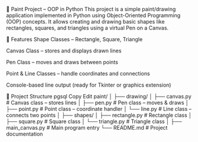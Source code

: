 🎨 Paint Project – OOP in Python
This project is a simple paint/drawing application implemented in Python using Object-Oriented Programming (OOP) concepts.
It allows creating and drawing basic shapes like rectangles, squares, and triangles using a virtual Pen on a Canvas.

🧱 Features
Shape Classes – Rectangle, Square, Triangle

Canvas Class – stores and displays drawn lines

Pen Class – moves and draws between points

Point & Line Classes – handle coordinates and connections

Console-based line output (ready for Tkinter or graphics extension)

📂 Project Structure
pgsql
Copy
Edit
paint/
│
├── drawing/
│   ├── canvas.py     # Canvas class – stores lines
│   ├── pen.py        # Pen class – moves & draws
│   ├── point.py      # Point class – coordinate handler
│   └── line.py       # Line class – connects two points
│
├── shapes/
│   ├── rectangle.py  # Rectangle class
│   ├── square.py     # Square class
│   └── triangle.py   # Triangle class
│
├── main_canvas.py    # Main program entry
└── README.md         # Project documentation
 

